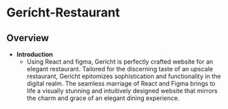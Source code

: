 # Gerícht-Restaurant
## Overview

- **Introduction**
  - Using React and figma, Gerícht is perfectly crafted website for an elegant restaurant. Tailored for the discerning taste of an upscale restaurant, Gerícht epitomizes sophistication and functionality in the digital realm. The seamless marriage of React and Figma brings to life a visually stunning and intuitively designed website that mirrors the charm and grace of an elegant dining experience.

